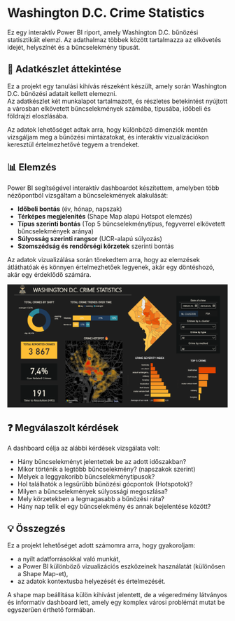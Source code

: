 # Washington D.C. Crime Statistics

Ez egy interaktív Power BI riport, amely Washington D.C. bűnözési statisztikáit elemzi. Az adathalmaz többek között tartalmazza az elkövetés idejét, helyszínét és a bűncselekmény típusát.

## 🔎 Adatkészlet áttekintése

Ez a projekt egy tanulási kihívás részeként készült, amely során Washington D.C. bűnözési adatait kellett elemezni.  
Az adatkészlet két munkalapot tartalmazott, és részletes betekintést nyújtott a városban elkövetett bűncselekmények számába, típusába, időbeli és földrajzi eloszlásába.

Az adatok lehetőséget adtak arra, hogy különböző dimenziók mentén vizsgáljam meg a bűnözési mintázatokat, és interaktív vizualizációkon keresztül értelmezhetővé tegyem a trendeket.

## 📊 Elemzés

Power BI segítségével interaktív dashboardot készítettem, amelyben több nézőpontból vizsgáltam a bűncselekmények alakulását:

- **Időbeli bontás** (év, hónap, napszak)  
- **Térképes megjelenítés** (Shape Map alapú Hotspot elemzés)  
- **Típus szerinti bontás** (Top 5 bűncselekménytípus, fegyverrel elkövetett bűncselekmények aránya)  
- **Súlyosság szerinti rangsor** (UCR-alapú súlyozás)  
- **Szomszédság és rendőrségi körzetek** szerinti bontás

Az adatok vizualizálása során törekedtem arra, hogy az elemzések átláthatóak és könnyen értelmezhetőek legyenek, akár egy döntéshozó, akár egy érdeklődő számára.

![Dashboard képernyőkép](./Washington_DC_crime.png)

## ❓ Megválaszolt kérdések

A dashboard célja az alábbi kérdések vizsgálata volt:

- Hány bűncselekményt jelentettek be az adott időszakban?    
- Mikor történik a legtöbb bűncselekmény? (napszakok szerint)  
- Melyek a leggyakoribb bűncselekménytípusok?  
- Hol találhatók a legsűrűbb bűnözési gócpontok (Hotspotok)?  
- Milyen a bűncselekmények súlyossági megoszlása?  
- Mely körzetekben a legmagasabb a bűnözési ráta?  
- Hány nap telik el egy bűncselekmény és annak bejelentése között?  

## 💡 Összegzés
Ez a projekt lehetőséget adott számomra arra, hogy gyakoroljam:

- a nyílt adatforrásokkal való munkát,  
- a Power BI különböző vizualizációs eszközeinek használatát (különösen a Shape Map-et),  
- az adatok kontextusba helyezését és értelmezését.  

A shape map beállítása külön kihívást jelentett, de a végeredmény látványos és informatív dashboard lett, amely egy komplex városi problémát mutat be egyszerűen érthető formában.
